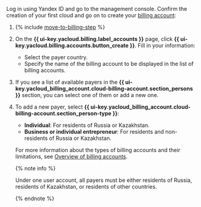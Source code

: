 Log in using Yandex ID and go to the management console. Confirm the creation of your first cloud and go on to create your [billing account](../../billing/concepts/billing-account.md):
1. {% include [move-to-billing-step](../../billing/_includes/move-to-billing-step.md) %}
1. On the **{{ ui-key.yacloud.billing.label_accounts }}** page, click **{{ ui-key.yacloud.billing.accounts.button_create }}**. Fill in your information:
   * Select the payer country.
   * Specify the name of the billing account to be displayed in the list of billing accounts.
1. If you see a list of available payers in the **{{ ui-key.yacloud_billing_account.cloud-billing-account.section_persons }}** section, you can select one of them or add a new one.
1. To add a new payer, select **{{ ui-key.yacloud_billing_account.cloud-billing-account.section_person-type }}**:
   * **Individual**: For residents of Russia or Kazakhstan.
   * **Business or individual entrepreneur**: For residents and non-residents of Russia or Kazakhstan.

   For more information about the types of billing accounts and their limitations, see [Overview of billing accounts](../../billing/concepts/billing-account.md#ba-types).

   {% note info %}

   Under one user account, all payers must be either residents of Russia, residents of Kazakhstan, or residents of other countries.

   {% endnote %}